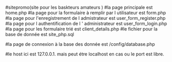 #sitepromo(site pour les baskteurs amateurs )
#la page principale est home.php
#la page  pour la formulaire à remplir par l utilisateur est form.php
#la page pour l'enregistrement de l admistrateur est user_form_register.php
#la page pour l authentification de l ' administrateur est user_form_login.php
#la page pour les formulaire trié est client_details.php
#le fichier pour la base de donnée est site_php.sql

#la page de connexion à la base des donnée est /config/database.php

#le host ici est 127.0.0.1. mais peut étre localhost en cas  ou le port est libre.

